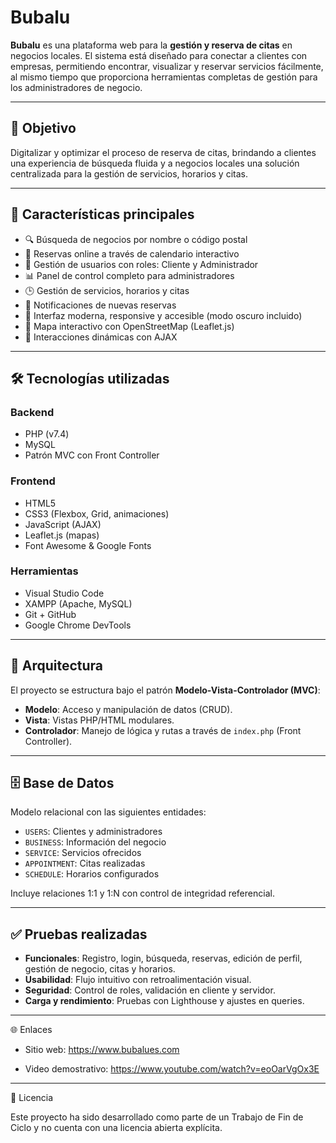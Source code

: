 # Bubalu

**Bubalu** es una plataforma web para la **gestión y reserva de citas** en negocios locales. El sistema está diseñado para conectar a clientes con empresas, permitiendo encontrar, visualizar y reservar servicios fácilmente, al mismo tiempo que proporciona herramientas completas de gestión para los administradores de negocio.

---

## 🎯 Objetivo

Digitalizar y optimizar el proceso de reserva de citas, brindando a clientes una experiencia de búsqueda fluida y a negocios locales una solución centralizada para la gestión de servicios, horarios y citas.

---

## 🔑 Características principales

- 🔍 Búsqueda de negocios por nombre o código postal
- 📅 Reservas online a través de calendario interactivo
- 👥 Gestión de usuarios con roles: Cliente y Administrador
- 📊 Panel de control completo para administradores
- 🕒 Gestión de servicios, horarios y citas
- 📌 Notificaciones de nuevas reservas
- 🎨 Interfaz moderna, responsive y accesible (modo oscuro incluido)
- 📍 Mapa interactivo con OpenStreetMap (Leaflet.js)
- 📡 Interacciones dinámicas con AJAX

---

## 🛠️ Tecnologías utilizadas

### Backend
- PHP (v7.4)
- MySQL
- Patrón MVC con Front Controller

### Frontend
- HTML5
- CSS3 (Flexbox, Grid, animaciones)
- JavaScript (AJAX)
- Leaflet.js (mapas)
- Font Awesome & Google Fonts

### Herramientas
- Visual Studio Code
- XAMPP (Apache, MySQL)
- Git + GitHub
- Google Chrome DevTools

---

## 🧩 Arquitectura

El proyecto se estructura bajo el patrón **Modelo-Vista-Controlador (MVC)**:
- **Modelo**: Acceso y manipulación de datos (CRUD).
- **Vista**: Vistas PHP/HTML modulares.
- **Controlador**: Manejo de lógica y rutas a través de `index.php` (Front Controller).

---

## 🗄️ Base de Datos

Modelo relacional con las siguientes entidades:
- `USERS`: Clientes y administradores
- `BUSINESS`: Información del negocio
- `SERVICE`: Servicios ofrecidos
- `APPOINTMENT`: Citas realizadas
- `SCHEDULE`: Horarios configurados

Incluye relaciones 1:1 y 1:N con control de integridad referencial.

---

## ✅ Pruebas realizadas

- **Funcionales**: Registro, login, búsqueda, reservas, edición de perfil, gestión de negocio, citas y horarios.
- **Usabilidad**: Flujo intuitivo con retroalimentación visual.
- **Seguridad**: Control de roles, validación en cliente y servidor.
- **Carga y rendimiento**: Pruebas con Lighthouse y ajustes en queries.

---


🌐 Enlaces

- Sitio web: https://www.bubalues.com

- Video demostrativo: https://www.youtube.com/watch?v=eoOarVgOx3E

---


📄 Licencia

Este proyecto ha sido desarrollado como parte de un Trabajo de Fin de Ciclo y no cuenta con una licencia abierta explícita.
